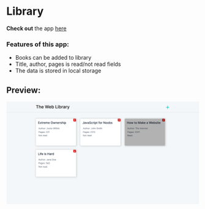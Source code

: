 # Library

**Check out** the app [here](https://ibndaanis.github.io/library/)

### Features of this app:

- Books can be added to library
- Title, author, pages is read/not read fields
- The data is stored in local storage

## Preview:

![Preview](./images/preview.png)
